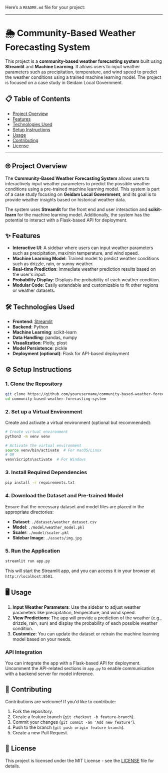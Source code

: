 Here’s a `README.md` file for your project:

---

# 🌦️ Community-Based Weather Forecasting System

This project is a **community-based weather forecasting system** built using **Streamlit** and **Machine Learning**. It allows users to input weather parameters such as precipitation, temperature, and wind speed to predict the weather conditions using a trained machine learning model. The project is focused on a case study in Geidam Local Government.

## 📋 Table of Contents

- [Project Overview](#project-overview)
- [Features](#features)
- [Technologies Used](#technologies-used)
- [Setup Instructions](#setup-instructions)
- [Usage](#usage)
- [Contributing](#contributing)
- [License](#license)

---

## 🌐 Project Overview

The **Community-Based Weather Forecasting System** allows users to interactively input weather parameters to predict the possible weather conditions using a pre-trained machine learning model. This system is part of a case study focusing on **Geidam Local Government**, and its goal is to provide weather insights based on historical weather data.

The system uses **Streamlit** for the front end and user interaction and **scikit-learn** for the machine learning model. Additionally, the system has the potential to interact with a Flask-based API for deployment.

## ✨ Features

- **Interactive UI**: A sidebar where users can input weather parameters such as precipitation, max/min temperature, and wind speed.
- **Machine Learning Model**: Trained model to predict weather conditions such as drizzle, rain, or sunny weather.
- **Real-time Prediction**: Immediate weather prediction results based on the user's input.
- **Probability Display**: Displays the probability of each weather condition.
- **Modular Code**: Easily extendable and customizable to fit other regions or weather datasets.

## 🛠 Technologies Used

- **Frontend**: [Streamlit](https://streamlit.io/)
- **Backend**: Python
- **Machine Learning**: scikit-learn
- **Data Handling**: pandas, numpy
- **Visualization**: Plotly, plost
- **Model Persistence**: pickle
- **Deployment (optional)**: Flask for API-based deployment

## ⚙️ Setup Instructions

### 1. Clone the Repository

```bash
git clone https://github.com/yourusername/community-based-weather-forecasting-system.git
cd community-based-weather-forecasting-system
```

### 2. Set up a Virtual Environment

Create and activate a virtual environment (optional but recommended):

```bash
# Create virtual environment
python3 -m venv venv

# Activate the virtual environment
source venv/bin/activate  # For macOS/Linux
# OR
venv\Scripts\activate  # For Windows
```

### 3. Install Required Dependencies

```bash
pip install -r requirements.txt
```

### 4. Download the Dataset and Pre-trained Model

Ensure that the necessary dataset and model files are placed in the appropriate directories:
- **Dataset**: `./dataset/weather_dataset.csv`
- **Model**: `./model/weather_model.pkl`
- **Scaler**: `./model/scaler.pkl`
- **Sidebar Image**: `./assets/img.jpg`

### 5. Run the Application

```bash
streamlit run app.py
```

This will start the Streamlit app, and you can access it in your browser at `http://localhost:8501`.

## 🖥 Usage

1. **Input Weather Parameters**: Use the sidebar to adjust weather parameters like precipitation, temperature, and wind speed.
2. **View Predictions**: The app will provide a prediction of the weather (e.g., drizzle, rain, sun) and display the probability of each possible weather condition.
3. **Customize**: You can update the dataset or retrain the machine learning model based on your needs.

### API Integration

You can integrate the app with a Flask-based API for deployment. Uncomment the API-related sections in `app.py` to enable communication with a backend server for model inference.

## 🤝 Contributing

Contributions are welcome! If you'd like to contribute:

1. Fork the repository.
2. Create a feature branch (`git checkout -b feature-branch`).
3. Commit your changes (`git commit -am 'Add new feature'`).
4. Push to the branch (`git push origin feature-branch`).
5. Create a new Pull Request.

## 📝 License

This project is licensed under the MIT License - see the [LICENSE](LICENSE) file for details.

